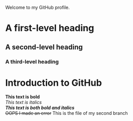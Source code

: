 Welcome to my GitHub profile.
# A first-level heading
## A second-level heading
### A third-level heading
# Introduction to GitHub
**This text is bold**\
*This text is italics*\
***This text is both bold and italics***\
~~OOPS I made an error~~
This is the file of my second branch
